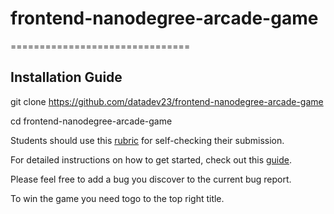 # frontend-nanodegree-arcade-game
===============================

## Installation Guide

git clone https://github.com/datadev23/frontend-nanodegree-arcade-game

cd frontend-nanodegree-arcade-game

Students should use this [rubric](https://www.udacity.com/course/viewer/#!/c-nd001/l-2696458597/m-2687128535) for self-checking their submission.

For detailed instructions on how to get started, check out this [guide](https://docs.google.com/document/d/1v01aScPjSWCCWQLIpFqvg3-vXLH2e8_SZQKC8jNO0Dc/pub?embedded=true).


Please feel free to add a bug you discover to the current bug report.

To win the game  you need togo to the top right title.

